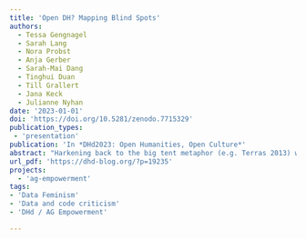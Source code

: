 ```yaml
---
title: 'Open DH? Mapping Blind Spots'
authors:
  - Tessa Gengnagel
  - Sarah Lang
  - Nora Probst
  - Anja Gerber
  - Sarah-Mai Dang
  - Tinghui Duan
  - Till Grallert
  - Jana Keck
  - Julianne Nyhan
date: '2023-01-01'
doi: 'https://doi.org/10.5281/zenodo.7715329'
publication_types:
 - 'presentation'
publication: 'In *DHd2023: Open Humanities, Open Culture*'
abstract: "Harkening back to the big tent metaphor (e.g. Terras 2013) which characterized debates about the inclusivity of DH ten years ago, the topic of 'openness' in the conference theme invites associations of 'blue skies', endless horizons, and the sense that everything is possible – in terms of participation, dissemination and objects of observation. This notion is complicated by several issues that discourses of cultural criticism have identified in the Digital Humanities in recent years (although they are not exclusive to the field): Among them monolingualism (Fiormonte 2021), a heritage of colonialism (Risam 2019) and gender imbalance (Gao et al. 2022, 330), to name but a few. Ein Beitrag zur 9. Tagung des Verbands Digital Humanities im deutschsprachigen Raum - DHd 2023 Open Humanities Open Culture."
url_pdf: 'https://dhd-blog.org/?p=19235'
projects:
  - 'ag-empowerment'
tags:
- 'Data Feminism'
- 'Data and code criticism'
- 'DHd / AG Empowerment'

---
```

